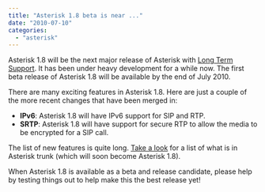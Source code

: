 ```yaml
---
title: "Asterisk 1.8 beta is near ..."
date: "2010-07-10"
categories: 
  - "asterisk"
---
```


Asterisk 1.8 will be the next major release of Asterisk with [Long Term Support](http://www.asterisk.org/asterisk-versions). It has been under heavy development for a while now. The first beta release of Asterisk 1.8 will be available by the end of July 2010.

There are many exciting features in Asterisk 1.8. Here are just a couple of the more recent changes that have been merged in:

- **IPv6**: Asterisk 1.8 will have IPv6 support for SIP and RTP.
- **SRTP**: Asterisk 1.8 will have support for secure RTP to allow the media to be encrypted for a SIP call.

The list of new features is quite long. [Take a look](http://svn.digium.com/view/asterisk/trunk/CHANGES?view=markup) for a list of what is in Asterisk trunk (which will soon become Asterisk 1.8).

When Asterisk 1.8 is available as a beta and release candidate, please help by testing things out to help make this the best release yet!
